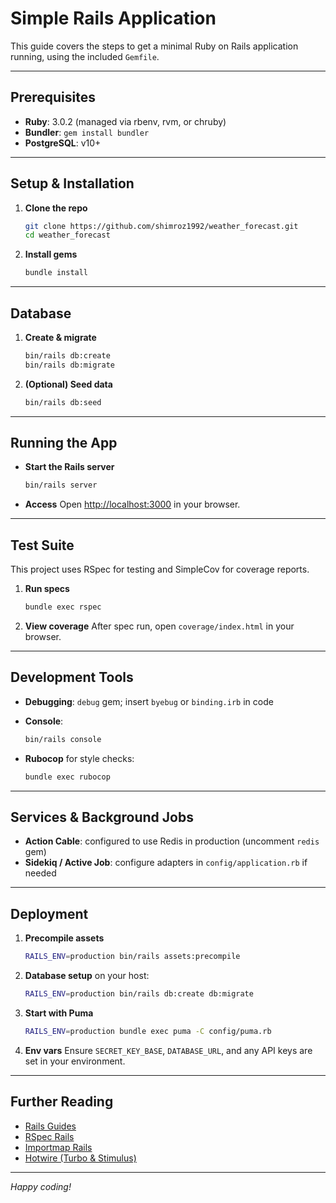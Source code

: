 # Simple Rails Application

This guide covers the steps to get a minimal Ruby on Rails application running, using the included `Gemfile`.

---

## Prerequisites

* **Ruby**: 3.0.2 (managed via rbenv, rvm, or chruby)
* **Bundler**: `gem install bundler`
* **PostgreSQL**: v10+

---

## Setup & Installation

1. **Clone the repo**

   ```bash
   git clone https://github.com/shimroz1992/weather_forecast.git
   cd weather_forecast
   ```

2. **Install gems**

   ```bash
   bundle install
   ```

---

## Database

1. **Create & migrate**

   ```bash
   bin/rails db:create
   bin/rails db:migrate
   ```

2. **(Optional) Seed data**

   ```bash
   bin/rails db:seed
   ```

---

## Running the App

* **Start the Rails server**

  ```bash
  bin/rails server
  ```

* **Access**
  Open [http://localhost:3000](http://localhost:3000) in your browser.

---

## Test Suite

This project uses RSpec for testing and SimpleCov for coverage reports.

1. **Run specs**

   ```bash
   bundle exec rspec
   ```

2. **View coverage**
   After spec run, open `coverage/index.html` in your browser.

---

## Development Tools

* **Debugging**: `debug` gem; insert `byebug` or `binding.irb` in code
* **Console**:

  ```bash
  bin/rails console
  ```
* **Rubocop** for style checks:

  ```bash
  bundle exec rubocop
  ```

---

## Services & Background Jobs

* **Action Cable**: configured to use Redis in production (uncomment `redis` gem)
* **Sidekiq / Active Job**: configure adapters in `config/application.rb` if needed

---

## Deployment

1. **Precompile assets**

   ```bash
   RAILS_ENV=production bin/rails assets:precompile
   ```

2. **Database setup** on your host:

   ```bash
   RAILS_ENV=production bin/rails db:create db:migrate
   ```

3. **Start with Puma**

   ```bash
   RAILS_ENV=production bundle exec puma -C config/puma.rb
   ```

4. **Env vars**
   Ensure `SECRET_KEY_BASE`, `DATABASE_URL`, and any API keys are set in your environment.

---

## Further Reading

* [Rails Guides](https://guides.rubyonrails.org/)
* [RSpec Rails](https://github.com/rspec/rspec-rails)
* [Importmap Rails](https://github.com/rails/importmap-rails)
* [Hotwire (Turbo & Stimulus)](https://hotwired.dev/)

---

*Happy coding!*
